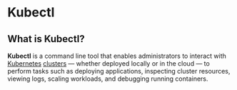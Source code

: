 
# Kubectl

## What is Kubectl?

**Kubectl** is a command line tool that enables administrators to interact with [Kubernetes](../../kubernetes/what-is-kubernetes) 
[clusters](../../kubernetes/clusters) — whether deployed locally or in the cloud — to perform tasks such 
as deploying applications, inspecting cluster resources, viewing logs, scaling workloads, and debugging running 
containers.
